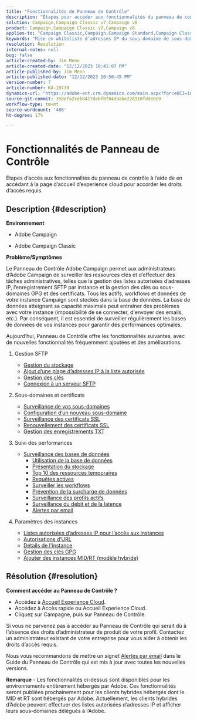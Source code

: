 ```yaml
---
title: "Fonctionnalités de Panneau de Contrôle"
description: "Étapes pour accéder aux fonctionnalités du panneau de contrôle"
solution: Campaign,Campaign Classic v7,Campaign v8
product: Campaign,Campaign Classic v7,Campaign v8
applies-to: "Campaign Classic,Campaign,Campaign Standard,Campaign Classic v7,Campaign v8"
keywords: "Mise en whiteliste d’adresses IP du sous-domaine de sous-domaine clé KCS,gpg liste autorisée liste autorisée liste autorisée liste autorisée de flux de données délégation cname csr ssl sftp débit de surveillance des autorisations d’URL txt"
resolution: Resolution
internal-notes: null
bug: false
article-created-by: Jim Menn
article-created-date: "12/12/2023 10:41:07 PM"
article-published-by: Jim Menn
article-published-date: "12/12/2023 10:50:45 PM"
version-number: 7
article-number: KA-19730
dynamics-url: "https://adobe-ent.crm.dynamics.com/main.aspx?forceUCI=1&pagetype=entityrecord&etn=knowledgearticle&id=d3839f86-3f99-ee11-be37-6045bd006268"
source-git-commit: 358efa2ceb8417debf0f04ddabe228118fdde0c9
workflow-type: tm+mt
source-wordcount: '406'
ht-degree: 17%

---
```


# Fonctionnalités de Panneau de Contrôle


Étapes d’accès aux fonctionnalités du panneau de contrôle à l’aide de en accédant à la page d’accueil d’experience cloud pour accorder les droits d’accès requis.

## Description {#description}


<b>Environnement</b>

- Adobe Campaign

- Adobe Campaign Classic

<b>Problème/Symptômes</b>

Le Panneau de Contrôle Adobe Campaign permet aux administrateurs d’Adobe Campaign de surveiller les ressources clés et d’effectuer des tâches administratives, telles que la gestion des listes autorisées d’adresses IP, l’enregistrement SFTP par instance et la gestion des clés ou sous-domaines GPG et des certificats. Tous les actifs, workflows et données de votre instance Campaign sont stockés dans la base de données. La base de données atteignant sa capacité maximale peut entraîner des problèmes avec votre instance (impossibilité de se connecter, d&#39;envoyer des emails, etc.). Par conséquent, il est essentiel de surveiller régulièrement les bases de données de vos instances pour garantir des performances optimales.

Aujourd’hui, Panneau de Contrôle offre les fonctionnalités suivantes, avec de nouvelles fonctionnalités fréquemment ajoutées et des améliorations.

1. Gestion SFTP
   - [Gestion du stockage](https://experienceleague.adobe.com/docs/control-panel/using/sftp-management/sftp-storage-management.html?lang=en)
   - [Ajout d’une plage d’adresses IP à la liste autorisée](https://experienceleague.adobe.com/docs/control-panel/using/sftp-management/ip-range-allow-listing.html?lang=en)
   - [Gestion des clés](https://experienceleague.adobe.com/docs/control-panel/using/sftp-management/key-management.html?lang=en)
   - [Connexion à un serveur SFTP](https://experienceleague.adobe.com/docs/control-panel/using/sftp-management/logging-into-sftp-server.html?lang=en)
2. Sous-domaines et certificats
   - [Surveillance de vos sous-domaines](https://experienceleague.adobe.com/docs/control-panel/using/subdomains-and-certificates/monitoring-subdomains.html?lang=en)
   - [Configuration d’un nouveau sous-domaine](https://experienceleague.adobe.com/docs/control-panel/using/subdomains-and-certificates/setting-up-new-subdomain.html?lang=fr)
   - [Surveillance des certificats SSL](https://experienceleague.adobe.com/docs/control-panel/using/subdomains-and-certificates/monitoring-ssl-certificates.html?lang=en)
   - [Renouvellement des certificats SSL](https://experienceleague.adobe.com/docs/control-panel/using/subdomains-and-certificates/renewing-subdomain-certificate.html?lang=fr)
   - [Gestion des enregistrements TXT](https://experienceleague.adobe.com/docs/control-panel/using/subdomains-and-certificates/managing-txt-records.html?lang=en)
3. Suivi des performances
   - [Surveillance des bases de données](https://experienceleague.adobe.com/docs/control-panel/using/performance-monitoring/database-monitoring/database-monitoring.html?lang=fr)
      - [Utilisation de la base de données](https://experienceleague.adobe.com/docs/control-panel/using/performance-monitoring/database-monitoring/database-utilization.html?lang=en)
      - [Présentation du stockage](https://experienceleague.adobe.com/docs/control-panel/using/performance-monitoring/database-monitoring/database-storage-overview.html?lang=en)
      - [Top 10 des ressources temporaires](https://experienceleague.adobe.com/docs/control-panel/using/performance-monitoring/database-monitoring/database-top-ten-resources.html?lang=en)
      - [Requêtes actives](https://experienceleague.adobe.com/docs/control-panel/using/performance-monitoring/database-monitoring/database-active-queries.html?lang=en)
      - [Surveiller les workflows](https://experienceleague.adobe.com/docs/control-panel/using/performance-monitoring/database-monitoring/workflow-monitoring.html?lang=fr)
      - [Prévention de la surcharge de données](https://experienceleague.adobe.com/docs/control-panel/using/performance-monitoring/database-monitoring/database-preventing-overload.html?lang=en)
      - [Surveillance des profils actifs](https://experienceleague.adobe.com/docs/control-panel/using/performance-monitoring/active-profiles-monitoring.html?lang=en)
      - [Surveillance du débit et de la latence](https://experienceleague.adobe.com/docs/control-panel/using/performance-monitoring/thoughputs-latencies.html?lang=en)
      - [Alertes par email](https://experienceleague.adobe.com/docs/control-panel/using/alerts-events/email-alerting.html)
4. Paramètres des instances

   - [Listes autorisées d’adresses IP pour l’accès aux instances](https://experienceleague.adobe.com/docs/control-panel/using/instances-settings/ip-allow-listing-instance-access.html?lang=en)
   - [Autorisations d’URL](https://experienceleague.adobe.com/docs/control-panel/using/instances-settings/url-permissions.html?lang=en)
   - [Détails de l&#39;instance](https://experienceleague.adobe.com/docs/control-panel/using/instances-settings/instance-details.html?lang=en)
   - [Gestion des clés GPG](https://experienceleague.adobe.com/docs/control-panel/using/instances-settings/gpg-keys-management.html?lang=en)
   - [Ajouter des instances MID/RT (modèle hybride)](https://experienceleague.adobe.com/docs/control-panel/using/instances-settings/external-accounts.html?lang=en)



## Résolution {#resolution}


<b>Comment accéder au Panneau de Contrôle ? </b>

- Accédez à [Accueil Experience Cloud](https://experiencecloud.adobe.com).
- Accédez à Accès rapide ou Accueil Experience Cloud.
- Cliquez sur Campagne, puis sur Panneau de Contrôle.


Si vous ne parvenez pas à accéder au Panneau de Contrôle qui serait dû à l’absence des droits d’administrateur de produit de votre profil. Contactez un administrateur existant de votre entreprise pour vous aider à obtenir les droits d’accès requis.

Nous vous recommandons de mettre un signet [Alertes par email](https://experienceleague.adobe.com/docs/control-panel/using/alerts-events/email-alerting.html) dans le Guide du Panneau de Contrôle qui est mis à jour avec toutes les nouvelles versions.

<b>Remarque</b> - Les fonctionnalités ci-dessus sont disponibles pour les environnements entièrement hébergés par Adobe. Ces fonctionnalités seront publiées prochainement pour les clients hybrides hébergés dont le MID et RT sont hébergés par Adobe. Actuellement, les clients hybrides d’Adobe peuvent effectuer des listes autorisées d’adresses IP et afficher leurs sous-domaines délégués à l’Adobe.

